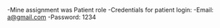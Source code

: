 -Mine assignment was Patient role
-Credentials for patient login:
-Email: a@gmail.com
-Password: 1234
